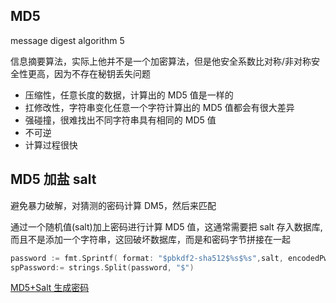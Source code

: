## MD5

message digest algorithm 5

信息摘要算法，实际上他并不是一个加密算法，但是他安全系数比对称/非对称安全性更高，因为不存在秘钥丢失问题

- 压缩性，任意长度的数据，计算出的 MD5 值是一样的
- 扛修改性，字符串变化任意一个字符计算出的 MD5 值都会有很大差异
- 强碰撞，很难找出不同字符串具有相同的 MD5 值
- 不可逆
- 计算过程很快

## MD5 加盐 salt

避免暴力破解，对猜测的密码计算 DM5，然后来匹配

通过一个随机值(salt)加上密码进行计算 MD5 值，这通常需要把 salt 存入数据库,而且不是添加一个字符串，这回破坏数据库，而是和密码字节拼接在一起

```go
password := fmt.Sprintf( format: "$pbkdf2-sha512$%s$%s",salt, encodedPwd)
spPassword:= strings.Split(password, "$")
```

[MD5+Salt 生成密码](https://github.com/anaskhan96/go-password-encoder)

